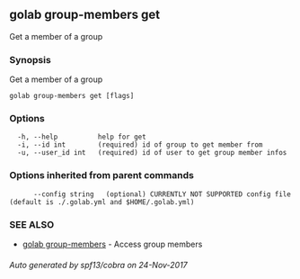 ## golab group-members get

Get a member of a group

### Synopsis


Get a member of a group

```
golab group-members get [flags]
```

### Options

```
  -h, --help          help for get
  -i, --id int        (required) id of group to get member from
  -u, --user_id int   (required) id of user to get group member infos
```

### Options inherited from parent commands

```
      --config string   (optional) CURRENTLY NOT SUPPORTED config file (default is ./.golab.yml and $HOME/.golab.yml)
```

### SEE ALSO
* [golab group-members](golab_group-members.md)	 - Access group members

###### Auto generated by spf13/cobra on 24-Nov-2017
